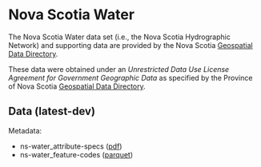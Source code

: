 
# Nova Scotia Water

The Nova Scotia Water data set (i.e., the Nova Scotia Hydrographic Network) and supporting data are provided by the Nova Scotia [Geospatial Data Directory](https://nsgi.novascotia.ca/gdd/).

These data were obtained under an *Unrestricted Data Use License Agreement for Government Geographic Data* as specified by the Province of Nova Scotia [Geospatial Data Directory](https://nsgi.novascotia.ca/gdd/).

## Data (latest-dev)

Metadata:

- ns-water_attribute-specs ([pdf](https://github.com/geoarrow/geoarrow-data/raw/main/ns-water/ns-water_attribute-specs.pdf))
- ns-water_feature-codes ([parquet](https://github.com/geoarrow/geoarrow-data/raw/main/ns-water/ns-water_feature-codes.parquet))
